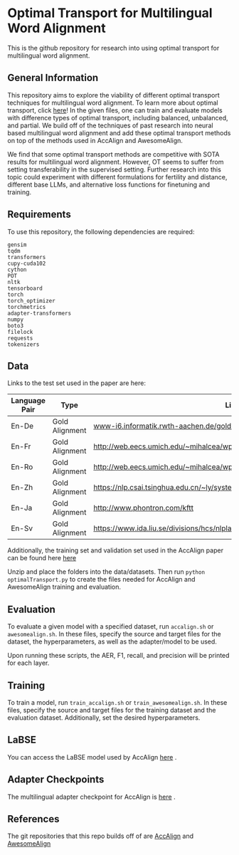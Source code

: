 # Optimal Transport for Multilingual Word Alignment

This is the github repository for research into using optimal transport for multilingual word alignment.

## General Information

This repository aims to explore the viability of different optimal transport techniques for multilingual word alignment. To learn more about optimal transport, click [here](https://pythonot.github.io/quickstart.html)! In the given files, one can train and evaluate models with difference types of optimal transport, including balanced, unbalanced, and partial. We build off of the techniques of past research into neural based multilingual word alignment and add these optimal transport methods on top of the methods used in AccAlign and AwesomeAlign.

We find that some optimal transport methods are competitive with SOTA results for multilingual word alignment. However, OT seems to suffer from setting transferability in the supervised setting. Further research into this topic could experiment with different formulations for fertility and distance, different base LLMs, and alternative loss functions for finetuning and training. 

## Requirements

To use this repository, the following dependencies are required: 

```
gensim
tqdm
transformers
cupy-cuda102
cython
POT
nltk
tensorboard
torch
torch_optimizer
torchmetrics
adapter-transformers
numpy
boto3
filelock
requests
tokenizers
```

## Data 

Links to the test set used in the paper are here: 

| Language Pair  |   Type |Link |
| ------------- | ------------- | ------------- |
| En-De |   Gold Alignment | www-i6.informatik.rwth-aachen.de/goldAlignment/ |
| En-Fr |   Gold Alignment | http://web.eecs.umich.edu/~mihalcea/wpt/ |
| En-Ro |   Gold Alignment | http://web.eecs.umich.edu/~mihalcea/wpt05/ |
| En-Zh |   Gold Alignment | https://nlp.csai.tsinghua.edu.cn/~ly/systems/TsinghuaAligner/TsinghuaAligner.html |
| En-Ja |   Gold Alignment | http://www.phontron.com/kftt |
| En-Sv |   Gold Alignment | https://www.ida.liu.se/divisions/hcs/nlplab/resources/ges/ |

Additionally, the training set and validation set used in the AccAlign paper can be found here [here](https://drive.google.com/file/d/19X0mhTx6-EhgILm7_mtVWrT2qal-o-uV/view?usp=share_link)

Unzip and place the folders into the data/datasets. Then run `python optimalTransport.py` to create the files needed for AccAlign and AwesomeAlign training and evaluation.

## Evaluation

To evaluate a given model with a specified dataset, run `accalign.sh` or `awesomealign.sh`. In these files, specify the source and target files for the dataset, the hyperparameters, as well as the adapter/model to be used. 

Upon running these scripts, the AER, F1, recall, and precision will be printed for each layer. 

## Training

To train a model, run `train_accalign.sh` or `train_awesomealign.sh`. In these files, specify the source and target files for the training dataset and the evaluation dataset. Additionally, set the desired hyperparameters. 

## LaBSE

You can access the LaBSE model used by AccAlign [here](https://huggingface.co/sentence-transformers/LaBSE) . 

## Adapter Checkpoints 

The multilingual adapter checkpoint for AccAlign is [here](https://drive.google.com/open?id=1eB8aWd4iM6DSQWJZOA5so4rB4MCQQyQf&usp=drive_copy) . 

## References

The git repositories that this repo builds off of are [AccAlign](https://github.com/sufenlp/AccAlign/tree/main) and [AwesomeAlign](https://github.com/neulab/awesome-align)
